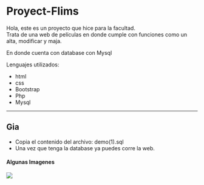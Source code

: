 # Proyect-Flims
<p>Hola, este es un proyecto que hice para la facultad.<br> Trata de una web de películas en donde cumple con funciones como un alta, modificar y maja.</p>
 
En donde cuenta con database con Mysql 

Lenguajes utilizados: 
<ul>
  <li>html</li>
  <li>css</li>
  <li>Bootstrap</li>
  <li>Php</li>
  <li>Mysql</li>
</ul>
<hr>
<h2>Gia</h2>
<ul>
  <li>Copia el contenido del archivo: demo(1).sql </li>
  <li>Una vez que tenga la database ya puedes corre la web. </li>
</ul>

<h4>Algunas Imagenes</h4>
<img src="https://user-images.githubusercontent.com/57770054/137162755-9e2e7ee4-b3a9-4758-9bee-6f85564258f0.png">


